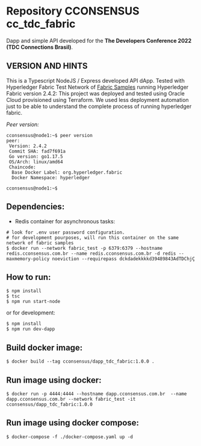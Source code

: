 # Repository CCONSENSUS cc_tdc_fabric

Dapp and simple API developed for the **The Developers Conference 2022 (TDC Connections Brasil)**.

## VERSION AND HINTS

This is a Typescript NodeJS / Express developed API dApp. Tested with Hyperledger Fabric Test Network of
[Fabric Samples](https://github.com/hyperledger/fabric-samples) running Hyperledger Fabric version 2.4.2:
This project was deployed and tested using Oracle Cloud provisioned using Terraform. We used less deployment automation
just to be able to understand the complete process of running hyperledger fabric.

*Peer version:*

```shell
cconsensus@node1:~$ peer version
peer:
 Version: 2.4.2
 Commit SHA: fad7f691a
 Go version: go1.17.5
 OS/Arch: linux/amd64
 Chaincode:
  Base Docker Label: org.hyperledger.fabric
  Docker Namespace: hyperledger

cconsensus@node1:~$
```

## Dependencies:

- Redis container for asynchronous tasks:

```shell
# look for .env user password configuration.
# for development pourposes, will run this container on the same network of fabric samples
$ docker run --network fabric_test -p 6379:6379 --hostname redis.cconsensus.com.br --name redis.cconsensus.com.br -d redis --maxmemory-policy noeviction --requirepass dckdadekkkkd39489843AdTDChjÇ
```

## How to run:

```shell
$ npm install
$ tsc
$ npm run start-node
```

or for development:

```shell
$ npm install
$ npm run dev-dapp
```

## Build docker image:

```shell
$ docker build --tag cconsensus/dapp_tdc_fabric:1.0.0 .
```

## Run image using docker:

```shell
$ docker run -p 4444:4444 --hostname dapp.cconsensus.com.br  --name dapp.cconsensus.com.br --network fabric_test -it cconsensus/dapp_tdc_fabric:1.0.0
```

## Run image using docker compose:

```shell
$ docker-compose -f ./docker-compose.yaml up -d
```


